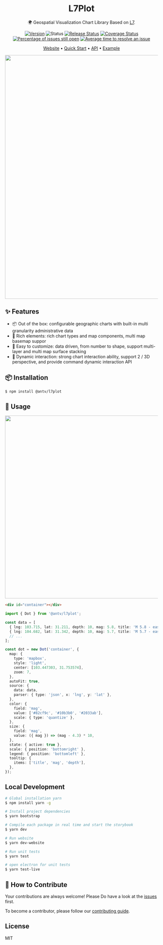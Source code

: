 <h1 align="center">L7Plot</h1>

<div align="center">

🌍 Geospatial Visualization Chart Library Based on <a href="https://github.com/antvis/L7">L7</a>.

<!-- [![NPM downloads](https://img.shields.io/npm/dm/@antv/l7plot.svg)](https://npmjs.com/@antv/l7plot) -->
<!-- ![Latest commit](https://badgen.net/github/last-commit/antvis/L7Plot) -->

[![Version](https://badgen.net/npm/v/@antv/l7plot)](https://npmjs.com/@antv/l7plot)
![Status](https://badgen.net/github/status/antvis/L7Plot)
[![Release Status](https://github.com/antvis/L7Plot/workflows/release/badge.svg?branch=master)](https://github.com/antvis/L7Plot/actions?query=workflow:release)
[![Coverage Status](https://coveralls.io/repos/github/antvis/L7Plot/badge.svg)](https://coveralls.io/github/antvis/L7Plot)
[![Percentage of issues still open](http://isitmaintained.com/badge/open/antvis/l7plot.svg)](http://isitmaintained.com/project/antvis/l7plot 'Percentage of issues still open')
[![Average time to resolve an issue](http://isitmaintained.com/badge/resolution/antvis/l7plot.svg)](http://isitmaintained.com/project/antvis/l7plot 'Average time to resolve an issue')

<p align="center">
  <a href="https://l7plot.antv.vision/en">Website</a> •
  <a href="https://l7plot.antv.vision/en/docs/manual/quick-start">Quick Start</a> •
  <a href="https://l7plot.antv.vision/zh/docs/api/plot-api">API</a> •
  <a href="https://l7plot.antv.vision/zh/examples/gallery">Example</a>
</p>

</div>

<div align="center">
  <img src="https://user-images.githubusercontent.com/26923747/160286530-aec01c97-a56b-4ea9-9fc6-f245d8f7b871.png" width="800">
</div>

## ✨ Features

- 📦 Out of the box: configurable geographic charts with built-in multi granularity administrative data
- 🚀 Rich elements: rich chart types and map components, multi map basemap suppor
- 💯 Easy to customize: data driven, from number to shape, support multi-layer and multi map surface stacking
- 🌱 Dynamic interaction: strong chart interaction ability, support 2 / 3D perspective, and provide command dynamic interaction API

## 📦 Installation

```bash
$ npm install @antv/l7plot
```

## 🔨 Usage

<div align="center">
  <img src="https://gw.alipayobjects.com/zos/antfincdn/Yn%24QslMAWP/20220326145659.jpg" width="600" />
</div>

```html
<div id="container"></div>
```

```ts
import { Dot } from '@antv/l7plot';

const data = [
  { lng: 103.715, lat: 31.211, depth: 10, mag: 5.8, title: 'M 5.8 - eastern Sichuan, China' },
  { lng: 104.682, lat: 31.342, depth: 10, mag: 5.7, title: 'M 5.7 - eastern Sichuan, China' },
  // ...
];

const dot = new Dot('container', {
  map: {
    type: 'mapbox',
    style: 'light',
    center: [103.447303, 31.753574],
    zoom: 7,
  },
  autoFit: true,
  source: {
    data: data,
    parser: { type: 'json', x: 'lng', y: 'lat' },
  },
  color: {
    field: 'mag',
    value: ['#82cf9c', '#10b3b0', '#2033ab'],
    scale: { type: 'quantize' },
  },
  size: {
    field: 'mag',
    value: ({ mag }) => (mag - 4.3) * 10,
  },
  state: { active: true },
  scale: { position: 'bottomright' },
  legend: { position: 'bottomleft' },
  tooltip: {
    items: ['title', 'mag', 'depth'],
  },
});
```

## Local Development

```bash
# Global installation yarn
$ npm install yarn -g

# Install project dependencies
$ yarn bootstrap

# Compile each package in real time and start the storybook
$ yarn dev

# Run website
$ yarn dev-website

# Run unit tests
$ yarn test

# open electron for unit tests
$ yarn test-live
```

## 🤝 How to Contribute

Your contributions are always welcome! Please Do have a look at the [issues](https://github.com/antvis/l7plot/issues) first.

To become a contributor, please follow our [contributing guide](https://github.com/antvis/l7plot/blob/master/CONTRIBUTING.md).

## License

MIT
